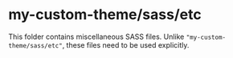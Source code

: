 # my-custom-theme/sass/etc

This folder contains miscellaneous SASS files. Unlike `"my-custom-theme/sass/etc"`, these files
need to be used explicitly.
